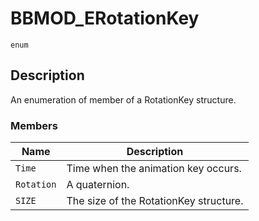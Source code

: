 # BBMOD_ERotationKey
`enum`
## Description
An enumeration of member of a RotationKey structure.

### Members
| Name | Description |
| ---- | ----------- |
| `Time` | Time when the animation key occurs. |
| `Rotation` | A quaternion. |
| `SIZE` | The size of the RotationKey structure. |